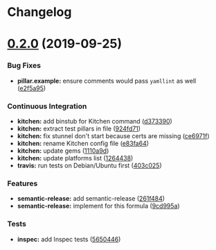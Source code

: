 # Changelog

# [0.2.0](https://github.com/saltstack-formulas/stunnel-formula/compare/v0.1.1...v0.2.0) (2019-09-25)


### Bug Fixes

* **pillar.example:** ensure comments would pass `yamllint` as well ([e2f5a95](https://github.com/saltstack-formulas/stunnel-formula/commit/e2f5a95))


### Continuous Integration

* **kitchen:** add binstub for Kitchen command ([d373390](https://github.com/saltstack-formulas/stunnel-formula/commit/d373390))
* **kitchen:** extract test pillars in file ([924fd71](https://github.com/saltstack-formulas/stunnel-formula/commit/924fd71))
* **kitchen:** fix stunnel don't start because certs are missing ([ce6971f](https://github.com/saltstack-formulas/stunnel-formula/commit/ce6971f))
* **kitchen:** rename Kitchen config file ([e83fa64](https://github.com/saltstack-formulas/stunnel-formula/commit/e83fa64))
* **kitchen:** update gems ([1110a9d](https://github.com/saltstack-formulas/stunnel-formula/commit/1110a9d))
* **kitchen:** update platforms list ([1264438](https://github.com/saltstack-formulas/stunnel-formula/commit/1264438))
* **travis:** run tests on Debian/Ubuntu first ([403c025](https://github.com/saltstack-formulas/stunnel-formula/commit/403c025))


### Features

* **semantic-release:** add semantic-release ([261f484](https://github.com/saltstack-formulas/stunnel-formula/commit/261f484))
* **semantic-release:** implement for this formula ([9cd995a](https://github.com/saltstack-formulas/stunnel-formula/commit/9cd995a))


### Tests

* **inspec:** add Inspec tests ([5650446](https://github.com/saltstack-formulas/stunnel-formula/commit/5650446))
